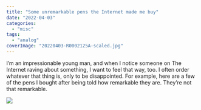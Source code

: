 ```yaml
---
title: "Some unremarkable pens the Internet made me buy"
date: "2022-04-03"
categories:
  - "misc"
tags:
  - "analog"
coverImage: "20220403-R0002125A-scaled.jpg"
---
```


I’m an impressionable young man, and when I notice someone on The Internet raving about something, I want to feel that way, too. I often order whatever that thing is, only to be disappointed. For example, here are a few of the pens I bought after being told how remarkable they are. They’re not that remarkable.

![](/img/2022/20220403-R0002125A-1024x876.jpg)
